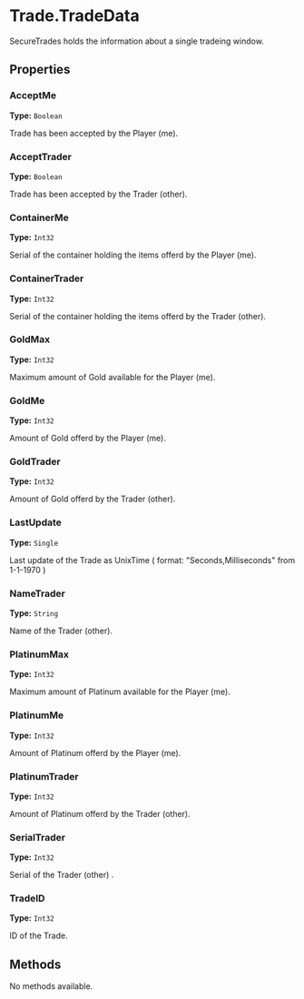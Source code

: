 # Trade.TradeData

SecureTrades holds the information about a single tradeing window.

## Properties

### AcceptMe

**Type:** `Boolean`

Trade has been accepted by the Player (me).

### AcceptTrader

**Type:** `Boolean`

Trade has been accepted by the Trader (other).

### ContainerMe

**Type:** `Int32`

Serial of the container holding the items offerd by the Player (me).

### ContainerTrader

**Type:** `Int32`

Serial of the container holding the items offerd by the Trader (other).

### GoldMax

**Type:** `Int32`

Maximum amount of Gold available for the Player (me).

### GoldMe

**Type:** `Int32`

Amount of Gold offerd by the Player (me).

### GoldTrader

**Type:** `Int32`

Amount of Gold offerd by the Trader (other).

### LastUpdate

**Type:** `Single`

Last update of the Trade as UnixTime ( format: "Seconds,Milliseconds" from 1-1-1970 )

### NameTrader

**Type:** `String`

Name of the Trader (other).

### PlatinumMax

**Type:** `Int32`

Maximum amount of Platinum available for the Player (me).

### PlatinumMe

**Type:** `Int32`

Amount of Platinum offerd by the Player (me).

### PlatinumTrader

**Type:** `Int32`

Amount of Platinum offerd by the Trader (other).

### SerialTrader

**Type:** `Int32`

Serial of the Trader (other) .

### TradeID

**Type:** `Int32`

ID of the Trade.

## Methods

No methods available.

